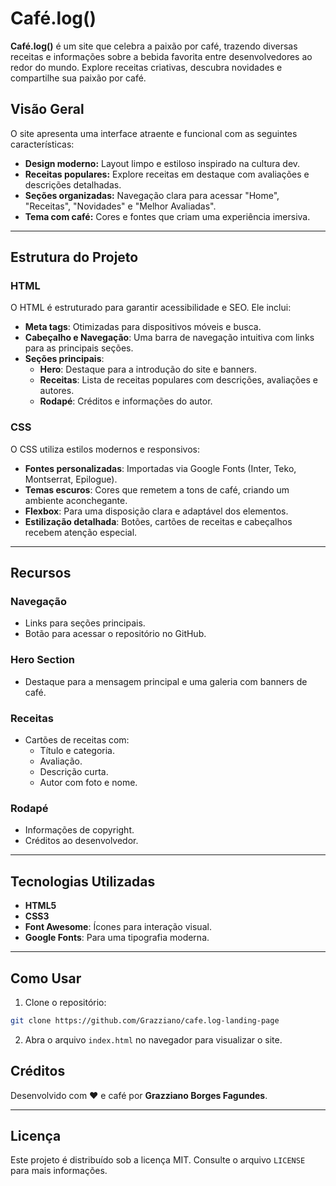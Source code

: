 # Café.log()

**Café.log()** é um site que celebra a paixão por café, trazendo diversas receitas e informações sobre a bebida favorita entre desenvolvedores ao redor do mundo. Explore receitas criativas, descubra novidades e compartilhe sua paixão por café.

## Visão Geral

O site apresenta uma interface atraente e funcional com as seguintes características:

- **Design moderno:** Layout limpo e estiloso inspirado na cultura dev.
- **Receitas populares:** Explore receitas em destaque com avaliações e descrições detalhadas.
- **Seções organizadas:** Navegação clara para acessar "Home", "Receitas", "Novidades" e "Melhor Avaliadas".
- **Tema com café:** Cores e fontes que criam uma experiência imersiva.

---

## Estrutura do Projeto

### HTML

O HTML é estruturado para garantir acessibilidade e SEO. Ele inclui:

- **Meta tags**: Otimizadas para dispositivos móveis e busca.
- **Cabeçalho e Navegação**: Uma barra de navegação intuitiva com links para as principais seções.
- **Seções principais**:
  - **Hero**: Destaque para a introdução do site e banners.
  - **Receitas**: Lista de receitas populares com descrições, avaliações e autores.
  - **Rodapé**: Créditos e informações do autor.

### CSS

O CSS utiliza estilos modernos e responsivos:

- **Fontes personalizadas**: Importadas via Google Fonts (Inter, Teko, Montserrat, Epilogue).
- **Temas escuros**: Cores que remetem a tons de café, criando um ambiente aconchegante.
- **Flexbox**: Para uma disposição clara e adaptável dos elementos.
- **Estilização detalhada**: Botões, cartões de receitas e cabeçalhos recebem atenção especial.

---

## Recursos

### Navegação

- Links para seções principais.
- Botão para acessar o repositório no GitHub.

### Hero Section

- Destaque para a mensagem principal e uma galeria com banners de café.

### Receitas

- Cartões de receitas com:
  - Título e categoria.
  - Avaliação.
  - Descrição curta.
  - Autor com foto e nome.

### Rodapé

- Informações de copyright.
- Créditos ao desenvolvedor.

---

## Tecnologias Utilizadas

- **HTML5**
- **CSS3**
- **Font Awesome**: Ícones para interação visual.
- **Google Fonts**: Para uma tipografia moderna.

---

## Como Usar

1. Clone o repositório:

```bash
git clone https://github.com/Grazziano/cafe.log-landing-page
```

2. Abra o arquivo `index.html` no navegador para visualizar o site.

## Créditos

Desenvolvido com ❤️ e café por **Grazziano Borges Fagundes**.

---

## Licença

Este projeto é distribuído sob a licença MIT. Consulte o arquivo `LICENSE` para mais informações.
